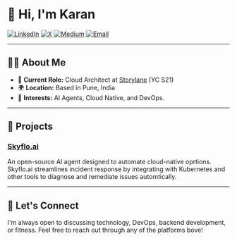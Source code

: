 # 👋 Hi, I'm Karan

[![LinkedIn](https://img.shields.io/badge/LinkedIn-Connect-0072b1?style=for-the-badge&logo=linkedin&logoColor=white)](https://www.linkedin.com/in/karanjagtiani/)
[![X](https://img.shields.io/badge/X-Follow-000000?style=for-the-badge&logoColor=white)](https://x.com/karanjagtiani04)
[![Medium](https://img.shields.io/badge/Medium-Follow-12100E?style=for-the-badge&logo=medium&logoColor=white)](https://karanjagtiani.medium.com/)
[![Email](https://img.shields.io/badge/Email-Contact-c14438?style=for-the-badge&logo=gmail&logoColor=white)](mailto:karan@skyflo.ai)

---

## 🧑‍💻 About Me

- 🔭 **Current Role:** Cloud Architect at [Storylane](https://www.storylane.io/) (YC S21)
- 🌍 **Location:** Based in Pune, India
- 🧠 **Interests:** AI Agents, Cloud Native, and DevOps.

---

## 🚀 Projects

### [Skyflo.ai](https://skyflo.ai)

An open-source AI agent designed to automate cloud-native oprtions. Skyflo.ai streamlines incident response by integrating with Kubernetes and other tools to diagnose and remediate issues automtically.

---

## 💬 Let's Connect

I'm always open to discussing technology, DevOps, backend development, or fitness. Feel free to reach out through any of the platforms bove!
